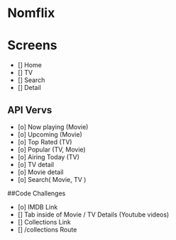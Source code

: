 # Nomflix

# Screens

- [] Home
- [] TV
- [] Search
- [] Detail

## API Vervs

- [o] Now playing (Movie)
- [o] Upcoming (Movie)
- [o] Top Rated (TV)
- [o] Popular (TV, Movie)
- [o] Airing Today (TV)
- [o] TV detail
- [o] Movie detail
- [o] Search( Movie, TV )

##Code Challenges

- [o] IMDB Link
- [] Tab inside of Movie / TV Details (Youtube videos)
- [] Collections Link
- [] /collections Route
